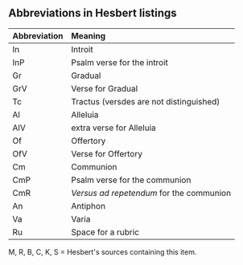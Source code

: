 ## Abbreviations in Hesbert listings


| Abbreviation | Meaning                                  |
|:-------------|:-----------------------------------------|
| In           | Introit                                  |
| InP          | Psalm verse for the introit              |
| Gr           | Gradual                                  |
| GrV          | Verse for Gradual                        |
| Tc           | Tractus (versdes are not distinguished)  |
| Al           | Alleluia                                 |
| AlV          | extra verse for Alleluia                 |
| Of           | Offertory                                |
| OfV          | Verse for Offertory                      |
| Cm           | Communion                                |
| CmP          | Psalm verse for the communion            |
| CmR          | *Versus ad repetendum* for the communion |
| An           | Antiphon                                 |
| Va           | Varia                                    |
| Ru           | Space for a rubric                       |


M, R, B, C, K, S = Hesbert's sources containing this item.

